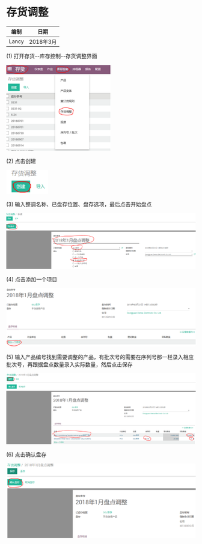 # 存货调整

编制 | 日期
----- | -----
Lancy | 2018年3月

(1) 打开存货--库存控制--存货调整界⾯

![Inventory Adjustment 1](_images/inventory_adjustment1.png)

(2) 点击创建

![Inventory Adjustment 2](_images/inventory_adjustment2.png)

(3) 输⼊整调名称、已盘存位置、盘存选项，最后点击开始盘点

![Inventory Adjustment 3](_images/inventory_adjustment3.png)

(4) 点击添加⼀个项⽬

![Inventory Adjustment 4](_images/inventory_adjustment4.png)

(5) 输⼊产品编号找到需要调整的产品，有批次号的需要在序列号那⼀栏录⼊相应批次号，再跟据盘点数量录⼊实际数量，然后点击保存

![Inventory Adjustment 5](_images/inventory_adjustment5.png)

(6) 点击确认盘存

![Inventory Adjustment 6](_images/inventory_adjustment6.png)
